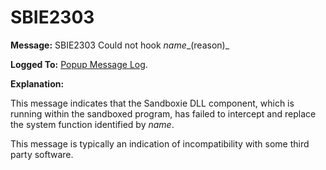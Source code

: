 # SBIE2303

**Message:** SBIE2303 Could not hook _name__(reason)_

**Logged To:** [Popup Message Log](PopupMessageLog.md).

**Explanation:**

This message indicates that the Sandboxie DLL component, which is running within the sandboxed program, has failed to intercept and replace the system function identified by _name_.

This message is typically an indication of incompatibility with some third party software.
